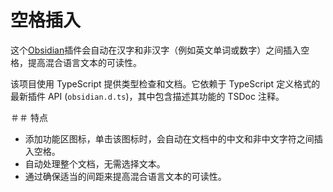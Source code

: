 # 空格插入

这个[Obsidian](https://obsidian.md)插件会自动在汉字和非汉字（例如英文单词或数字）之间插入空格，提高混合语言文本的可读性。

该项目使用 TypeScript 提供类型检查和文档。它依赖于 TypeScript 定义格式的最新插件 API (`obsidian.d.ts`)，其中包含描述其功能的 TSDoc 注释。

＃＃ 特点

- 添加功能区图标，单击该图标时，会自动在文档中的中文和非中文字符之间插入空格。
- 自动处理整个文档，无需选择文本。
- 通过确保适当的间距来提高混合语言文本的可读性。